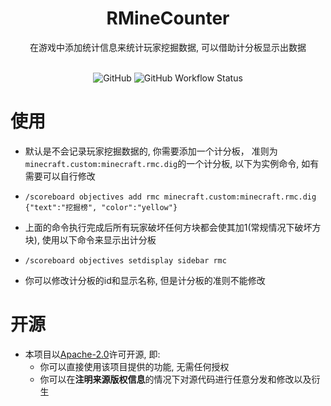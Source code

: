 <div align="center">

<h1>RMineCounter</h1>

<p>在游戏中添加统计信息来统计玩家挖掘数据, 可以借助计分板显示出数据</p>

<br>

<img alt="GitHub" src="https://img.shields.io/github/license/DangoTown/RMC?logo=apache">
<img alt="GitHub Workflow Status" src="https://img.shields.io/github/actions/workflow/status/RTAkland/RMC/main.yml">
</div>

# 使用

* 默认是不会记录玩家挖掘数据的, 你需要添加一个计分板， 准则为`minecraft.custom:minecraft.rmc.dig`的一个计分板, 以下为实例命令, 如有需要可以自行修改

* `/scoreboard objectives add rmc minecraft.custom:minecraft.rmc.dig {"text":"挖掘榜", "color":"yellow"}`

* 上面的命令执行完成后所有玩家破坏任何方块都会使其加1(常规情况下破坏方块), 使用以下命令来显示出计分板

* `/scoreboard objectives setdisplay sidebar rmc`

* 你可以修改计分板的id和显示名称, 但是计分板的准则不能修改

# 开源

- 本项目以[Apache-2.0](./LICENSE)许可开源, 即:
    - 你可以直接使用该项目提供的功能, 无需任何授权
    - 你可以在**注明来源版权信息**的情况下对源代码进行任意分发和修改以及衍生

